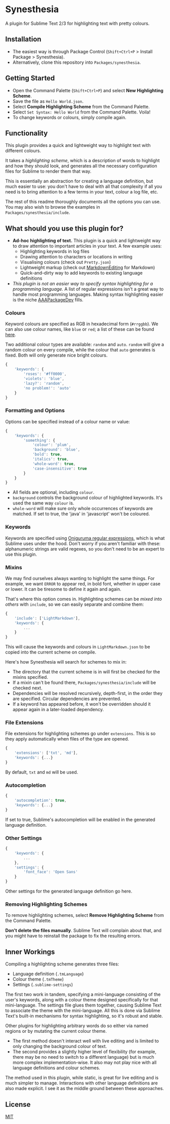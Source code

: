 Synesthesia
===========

A plugin for Sublime Text 2/3 for highlighting text with pretty colours.

Installation
------------

- The easiest way is through Package Control (`Shift+Ctrl+P` > Install Package > Synesthesia).
- Alternatively, clone this repository into `Packages/synesthesia`.

Getting Started
---------------

- Open the Command Palette (`Shift+Ctrl+P`) and select **New Highlighting Scheme**.
- Save the file as `Hello World.json`.
- Select **Compile Highlighting Scheme** from the Command Palette.
- Select `Set Syntax: Hello World` from the Command Palette. Voila!
- To change keywords or colours, simply compile again.

Functionality
-------------

This plugin provides a quick and lightweight way to highlight text with different colours.

It takes a *highlighting scheme*, which is a description of words to highlight and how they should look, and generates all the necessary configuration files for Sublime to render them that way.

This is essentially an abstraction for creating a language definition, but much easier to use: you don't have to deal with all that complexity if all you need is to bring attention to a few terms in your text, colour a log file, etc.

The rest of this readme thoroughly documents all the options you can use. You may also wish to browse the examples in `Packages/synesthesia/include`.

What should you use this plugin for?
------------------------------------

- **Ad-hoc highlighting of text.** This plugin is a quick and lightweight way to draw attention to important articles in your text. A few example uses:
	+ Highlighting keywords in log files
	+ Drawing attention to characters or locations in writing
	+ Visualising colours (check out `Pretty.json`)
	+ Lightweight markup (check out [MarkdownEditing](https://github.com/SublimeText-Markdown/MarkdownEditing) for Markdown)
	+ Quick-and-dirty way to add keywords to existing language definitions
- *This plugin is not an easier way to specify syntax highlighting for a programming language.* A list of regular expressions isn't a great way to handle most programming languages. Making syntax highlighting easier is the niche [AAAPackageDev](https://github.com/SublimeText/AAAPackageDev) fills.

### Colours

Keyword colours are specified as RGB in hexadecimal form (`#rrggbb`). We can also use colour names, like `blue` or `red`; a list of these can be found [here](http://en.wikipedia.org/wiki/Web_colours#X11_color_names).

Two additional colour types are available: `random` and `auto`. `random` will give a random colour on every compile, while the colour that `auto` generates is fixed. Both will only generate nice bright colours.

```js
{
	'keywords': {
		'roses': '#ff0000',
		'violets': 'blue',
		'lazy?': 'random',
		'no problem!': 'auto'
	}
}
```

### Formatting and Options

Options can be specified instead of a colour name or value:

```js
{
	'keywords': {
		'something': {
			'colour': 'plum',
			'background': 'blue',
			'bold': true,
			'italics': true,
			'whole-word': true,
			'case-insensitive': true
		}
	}
}
```

- All fields are optional, including `colour`.
- `background` controls the background colour of highlighted keywords. It's used the same way `colour` is.
- `whole-word` will make sure only whole occurrences of keywords are matched. If set to true, the 'java' in 'javascript' won't be coloured.

### Keywords

Keywords are specified using [Oniguruma regular expressions](http://manual.macromates.com/en/regular_expressions), which is what Sublime uses under the hood. Don't worry if you aren't familiar with these: alphanumeric strings are valid regexes, so you don't need to be an expert to use this plugin.

### Mixins

We may find ourselves always wanting to highlight the same things. For example, we want `ERROR` to appear red, in bold font, whether in upper case or lower. It can be tiresome to define it again and again.

That's where this option comes in. Highlighting schemes can be *mixed into others* with `include`, so we can easily separate and combine them:

```js
{
	'include': ['LightMarkdown'],
	'keywords': {
		...
	}
}
```

This will cause the keywords and colours in `LightMarkdown.json` to be copied into the current scheme on compile.

Here's how Synesthesia will search for schemes to mix in:

- The directory that the current scheme is in will first be checked for the mixins specified.
- If a mixin can't be found there, `Packages/synesthesia/include` will be checked next.
- Dependencies will be resolved recursively, depth-first, in the order they are specified. Circular dependencies are prevented.
- If a keyword has appeared before, it won't be overridden should it appear again in a later-loaded dependency.

### File Extensions

File extensions for highlighting schemes go under `extensions`. This is so they apply automatically when files of the type are opened.

```js
{
	'extensions': ['txt', 'md'],
	'keywords': {...}
}
```

By default, `txt` and `md` will be used.

### Autocompletion

```js
{
	'autocompletion': true,
	'keywords': {...}
}
```

If set to true, Sublime's autocompletion will be enabled in the generated language definition.

### Other Settings

```js
{
	'keywords': {
		...
	},
	'settings': {
		'font_face': 'Open Sans'
	}
}
```

Other settings for the generated language definition go here.

### Removing Highlighting Schemes

To remove highlighting schemes, select **Remove Highlighting Scheme** from the Command Palette.

**Don't delete the files manually**. Sublime Text will complain about that, and you might have to reinstall the package to fix the resulting errors.

Inner Workings
--------------

Compiling a highlighting scheme generates three files:

- Language definition (`.tmLanguage`)
- Colour theme (`.tmTheme`)
- Settings (`.sublime-settings`)

The first two work in tandem, specifying a mini-language consisting of the user's keywords, along with a colour theme designed specifically for that mini-language. The settings file glues them together, causing Sublime Text to associate the theme with the mini-language. All this is done via Sublime Text's built-in mechanisms for syntax highlighting, so it's robust and stable.

Other plugins for highlighting arbitrary words do so either via named regions or by mutating the current colour theme.

- The first method doesn't interact well with live editing and is limited to only changing the background colour of text.
- The second provides a slightly higher level of flexibility (for example, there may be no need to switch to a different language) but is much more complex implementation-wise. It also may not play nice with all language definitions and colour schemes.

The method used in this plugin, while static, is great for live editing and is much simpler to manage. Interactions with other language definitions are also made explicit. I see it as the middle ground between these approaches.

License
--------

[MIT](http://opensource.org/licenses/MIT)
